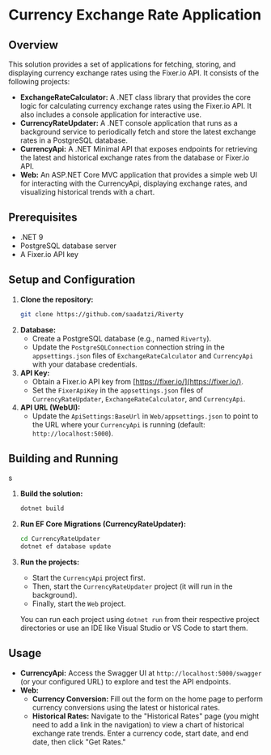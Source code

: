 # Currency Exchange Rate Application

## Overview

This solution provides a set of applications for fetching, storing, and displaying currency exchange rates using the Fixer.io API. It consists of the following projects:

-   **ExchangeRateCalculator:** A .NET class library that provides the core logic for calculating currency exchange rates using the Fixer.io API. It also includes a console application for interactive use.
-   **CurrencyRateUpdater:** A .NET console application that runs as a background service to periodically fetch and store the latest exchange rates in a PostgreSQL database.
-   **CurrencyApi:** A .NET Minimal API that exposes endpoints for retrieving the latest and historical exchange rates from the database or Fixer.io API.
-   **Web:** An ASP.NET Core MVC application that provides a simple web UI for interacting with the CurrencyApi, displaying exchange rates, and visualizing historical trends with a chart.

## Prerequisites

-   .NET 9
-   PostgreSQL database server
-   A Fixer.io API key


## Setup and Configuration

1. **Clone the repository:**
    ```bash
    git clone https://github.com/saadatzi/Riverty
    ```
2. **Database:**
    *   Create a PostgreSQL database (e.g., named `Riverty`).
    *   Update the `PostgreSQLConnection` connection string in the `appsettings.json` files of `ExchangeRateCalculator` and `CurrencyApi` with your database credentials.
3. **API Key:**
    *   Obtain a Fixer.io API key from [https://fixer.io/](https://fixer.io/).
    *   Set the `FixerApiKey` in the `appsettings.json` files of `CurrencyRateUpdater`, `ExchangeRateCalculator`, and `CurrencyApi`.
4. **API URL (WebUI):**
    *   Update the `ApiSettings:BaseUrl` in `Web/appsettings.json` to point to the URL where your `CurrencyApi` is running (default: `http://localhost:5000`).

## Building and Running
s
1. **Build the solution:**
    ```bash
    dotnet build
    ```
2. **Run EF Core Migrations (CurrencyRateUpdater):**
    ```bash
    cd CurrencyRateUpdater
    dotnet ef database update
    ```
3. **Run the projects:**
    *   Start the `CurrencyApi` project first.
    *   Then, start the `CurrencyRateUpdater` project (it will run in the background).
    *   Finally, start the `Web` project.

    You can run each project using `dotnet run` from their respective project directories or use an IDE like Visual Studio or VS Code to start them.

## Usage

*   **CurrencyApi:** Access the Swagger UI at `http://localhost:5000/swagger` (or your configured URL) to explore and test the API endpoints.
*   **Web:**
    *   **Currency Conversion:** Fill out the form on the home page to perform currency conversions using the latest or historical rates.
    *   **Historical Rates:** Navigate to the "Historical Rates" page (you might need to add a link in the navigation) to view a chart of historical exchange rate trends. Enter a currency code, start date, and end date, then click "Get Rates."